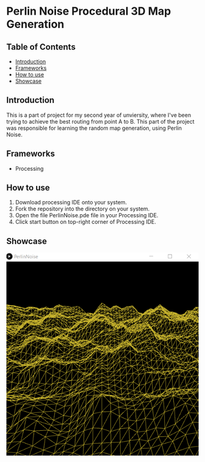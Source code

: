 # Perlin Noise Procedural 3D Map Generation

## Table of Contents

- [ Introduction ](#introduction)
- [ Frameworks ](#frameworks)
- [ How to use ](#how)
- [ Showcase ](#showcase)

<a name="introduction"></a>
## Introduction

This is a part of project for my second year of unviersity, where I've been trying to achieve the best routing from point A to B. This part of the project was responsible for learning the random map generation, using Perlin Noise.

<a name="frameworks"></a>
## Frameworks

- Processing

<a name="how"></a>
## How to use

1. Download processing IDE onto your system.
2. Fork the repository into the directory on your system.
3. Open the file PerlinNoise.pde file in your Processing IDE.
4. Click start button on top-right corner of Processing IDE.

<a name="showcase"></a>
## Showcase 

![alt text](https://github.com/DawidCiechowski/Perlin-Noise-Map-Generation/blob/master/img/Annotation%202020-07-15%20144027.png)